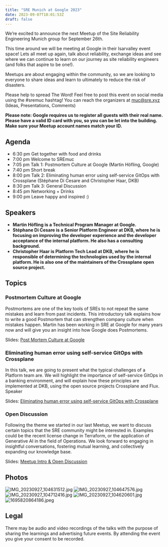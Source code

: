 ```yaml
---
title: "SRE Munich at Google 2023"
date: 2023-09-07T18:01:53Z
draft: false
---
```


We’re excited to announce the next Meetup of the Site Reliability Engineering Munich group for September 26th.

This time around we will be meeting at Google in their Isarvalley event space! Lets all meet up again, talk about reliability, exchange ideas and see where we can continue to learn on our journey as site reliability engineers (and folks that aspire to be one!).

Meetups are about engaging within the community, so we are looking to everyone to share ideas and learn to ultimately to reduce the risk of disasters.

Please help to spread The Word! Feel free to post this event on social media using the #sremuc hashtag!
You can reach the organizers at muc@sre.xyz (Ideas, Presentations, Comments)

**Please note: Google requires us to register all guests with their real name. Please have a valid ID card with you, so you can be let into the building. Make sure your Meetup account names match your ID.**

## Agenda

* 6:30 pm Get together with food and drinks
* 7:00 pm Welcome to SREmuc
* 7:05 pm Talk 1: Postmortem Culture at Google (Martin Höfling, Google)
* 7:40 pm Short break
* 8:00 pm Talk 2: Eliminating human error using self-service GitOps with Crossplane (Stéphane Di Cesare and Christopher Haar, DKB)
* 8:30 pm Talk 3: General Discussion
* 8:45 pm Networking + Drinks
* 9:00 pm Leave happy and inspired :)

## Speakers

* **Martin Höfling is a Technical Program Manager at Google.** 
* **Stéphane Di Cesare is a Senior Platform Engineer at DKB, where he is focusing on improving the developer experience and the developer acceptance of the internal platform. He also has a consulting background.**
* **Christopher Haar is Platform Tech Lead at DKB, where he is responsible of determining the technologies used by the internal platform. He is also one of the maintainers of the Crossplane open source project.**

## Topics

### Postmortem Culture at Google

Postmortems are one of the key tools of SREs to not repeat the same mistakes and learn from past incidents. This introductory talk explains how to write a good Postmortem that can strengthen company culture when mistakes happen. Martin has been working in SRE at Google for many years now and will give you an insight into how Google does Postmortems.

Slides: [Post Mortem Culture at Google](/slides/2023_09/2023_09_google.pdf)

### Eliminating human error using self-service GitOps with Crossplane

In this talk, we are going to present what the typical challenges of a Platform team are. We will highlight the importance of self-service GitOps in a banking environment, and will explain how these principles are implemented at DKB, using the open source projects Crossplane and Flux.
Speaker

Slides: [Eliminating human error using self-service GitOps with Crossplane](/slides/2023_09/2023_09_crossplane.pdf)

### Open Discussion

Following the theme we started in our last Meetup, we want to discuss certain topics that the SRE community might be interested in. Examples could be the recent license change in Terraform, or the application of Generative AI in the field of Operations. We look forward to engaging in insightful conversations, fostering mutual learning, and collectively expanding our knowledge base.

Slides: [Meetup Intro & Open Discussion](/slides/2023_09/2023_09_meetup.pdf)

## Photos

![IMG_20230927_104631512.jpg](/photos/2023_09/IMG_20230927_104631512.jpg)
![IMG_20230927_104647576.jpg](/photos/2023_09/IMG_20230927_104647576.jpg)
![IMG_20230927_104712416.jpg](/photos/2023_09/IMG_20230927_104712416.jpg)
![IMG_20230927_104620601.jpg](/photos/2023_09/IMG_20230927_104620601.jpg)
![1695820864186.jpeg](/photos/2023_09/1695820864186.jpeg)

## Legal
There may be audio and video recordings of the talks with the purpose of sharing the learnings and advertising future events. By attending the event you give your consent to be recorded.